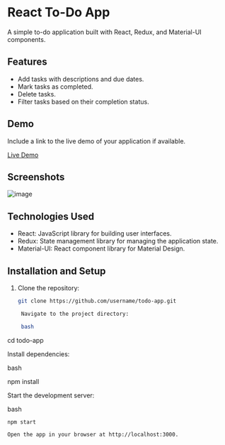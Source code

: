 # React To-Do App

A simple to-do application built with React, Redux, and Material-UI components.

## Features

- Add tasks with descriptions and due dates.
- Mark tasks as completed.
- Delete tasks.
- Filter tasks based on their completion status.

## Demo

Include a link to the live demo of your application if available.

[Live Demo](https://your-app-demo-url.com)

## Screenshots


![image](https://github.com/akmalpopalzi98/To-Do-React-App/assets/105284469/50d9e2e0-fc36-4eea-8bc8-b5ed69707d20)




## Technologies Used

- React: JavaScript library for building user interfaces.
- Redux: State management library for managing the application state.
- Material-UI: React component library for Material Design.

## Installation and Setup

1. Clone the repository:

   ```bash
   git clone https://github.com/username/todo-app.git

    Navigate to the project directory:

    bash

cd todo-app

Install dependencies:

bash

npm install

Start the development server:

bash

    npm start

    Open the app in your browser at http://localhost:3000.



